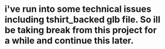 # i've run into some technical issues including tshirt_backed glb file. So ill be taking break from this project for a while and continue this later.
